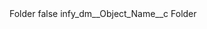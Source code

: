 <?xml version="1.0" encoding="UTF-8"?>
<CustomMetadata xmlns="http://soap.sforce.com/2006/04/metadata" xmlns:xsi="http://www.w3.org/2001/XMLSchema-instance" xmlns:xsd="http://www.w3.org/2001/XMLSchema">
    <label>Folder</label>
    <protected>false</protected>
    <values>
        <field>infy_dm__Object_Name__c</field>
        <value xsi:type="xsd:string">Folder</value>
    </values>
</CustomMetadata>
